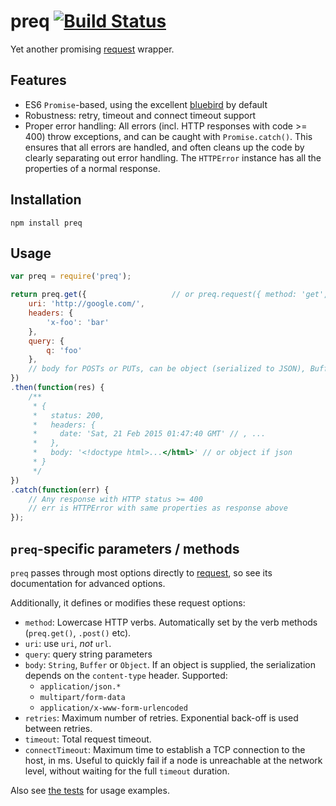 # preq [![Build Status](https://travis-ci.org/gwicke/preq.svg?branch=master)](https://travis-ci.org/gwicke/preq)

Yet another promising [request](https://github.com/request/request) wrapper.

## Features
- ES6 `Promise`-based, using the excellent
    [bluebird](https://github.com/petkaantonov/bluebird/blob/master/API.md) by
    default
- Robustness: retry, timeout and connect timeout support
- Proper error handling: All errors (incl. HTTP responses with code >= 400)
    throw exceptions, and can be caught with `Promise.catch()`. This ensures
    that all errors are handled, and often cleans up the code by clearly
    separating out error handling. The `HTTPError` instance has all the
    properties of a normal response.

## Installation
```
npm install preq
```

## Usage
```javascript
var preq = require('preq');

return preq.get({                   // or preq.request({ method: 'get', .. })
    uri: 'http://google.com/',
    headers: {
        'x-foo': 'bar'
    },
    query: {
        q: 'foo'
    },
    // body for POSTs or PUTs, can be object (serialized to JSON), Buffer or String
})
.then(function(res) {
    /**
     * { 
     *   status: 200,
     *   headers: { 
     *     date: 'Sat, 21 Feb 2015 01:47:40 GMT' // , ...
     *   },
     *   body: '<!doctype html>...</html>' // or object if json
     * }
     */
})
.catch(function(err) {
    // Any response with HTTP status >= 400
    // err is HTTPError with same properties as response above
});
```


## `preq`-specific parameters / methods
`preq` passes through most options directly to
[request](https://github.com/request/request), so see its documentation for
advanced options.

Additionally, it defines or modifies these request options:

- `method`: Lowercase HTTP verbs. Automatically set by the verb methods (`preq.get()`,
    `.post()` etc).
- `uri`: use `uri`, *not* `url`.
- `query`: query string parameters
- `body`: `String`, `Buffer` or `Object`. If an object is supplied, the
    serialization depends on the `content-type` header. Supported:
    - `application/json.*`
    - `multipart/form-data`
    - `application/x-www-form-urlencoded`
- `retries`: Maximum number of retries. Exponential back-off is used between retries.
- `timeout`: Total request timeout. 
- `connectTimeout`: Maximum time to establish a TCP connection to the host, in
    ms. Useful to quickly fail if a node is unreachable at the network level,
    without waiting for the full `timeout` duration.


Also see [the tests](/test/index.js) for usage examples.

